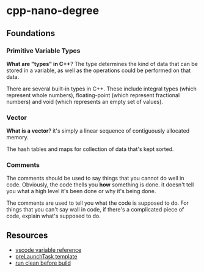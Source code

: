 # cpp-nano-degree

## Foundations

### Primitive Variable Types

**What are "types" in C++**? The type determines the kind of data that can be stored in a variable, as well as the operations could be performed on that data.  

There are several built-in types in C++. These include integral types (which represent whole numbers), floating-point (which represent fractional numbers) and void (which represents an empty set of values).

### Vector

**What is a vector**? it's simply a linear sequence of contiguously allocated memory.

The hash tables and maps for collection of data that's kept sorted.

### Comments

The comments should be used to say things that you cannot do well in code.
Obviously, the code thells you **how** something is done. it doesn't tell you what a high level it's been done or why it's being done.  

The comments are used to tell you what the code is supposed to do. For things that you can't say wall in code, if there's a complicated piece of code, explain what's supposed to do.

## Resources

* [vscode variable reference](https://code.visualstudio.com/docs/editor/variables-reference)  
* [preLaunchTask template](https://code.visualstudio.com/docs/cpp/config-clang-mac)  
* [run clean before build](https://stackoverflow.com/questions/51599106/visual-studio-code-running-prelaunchtask-with-multiple-tasks)  